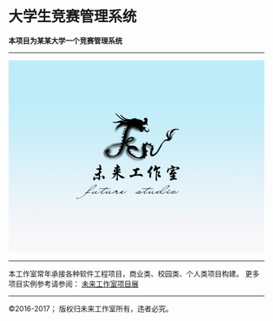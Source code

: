 # 大学生竞赛管理系统
**本项目为某某大学一个竞赛管理系统**

------------------------------------------------------------


![图片测试][img1] 

[img1]: futuregroup.jpg "图片显示"


------------------------------------------------------------

本工作室常年承接各种软件工程项目，商业类、校园类、个人类项目构建。
更多项目实例参考请参阅： [未来工作室项目展][show] 

[show]: https://github.com/futureGroup511 "未来工作室项目展"





------------------------------------------------------------

&copy;2016-2017； 版权归未来工作室所有，违者必究。
